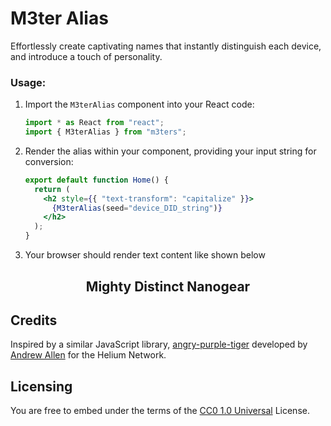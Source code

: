 # M3ter Alias

Effortlessly create captivating names that instantly distinguish each device, and introduce a touch of personality.

### Usage:

1. Import the `M3terAlias` component into your React code:

   ```javascript
   import * as React from "react";
   import { M3terAlias } from "m3ters";
   ```

2. Render the alias within your component, providing your input string for conversion:

   ```jsx
   export default function Home() {
     return (
       <h2 style={{ "text-transform": "capitalize" }}>
         {M3terAlias(seed="device_DID_string")}
       </h2>
     );
   }
   ```

3. Your browser should render text content like shown below
<h2><p align="center">Mighty Distinct Nanogear</p></h2>

## Credits

Inspired by a similar JavaScript library, [angry-purple-tiger](https://github.com/helium/angry-purple-tiger) developed by [Andrew Allen](https://twitter.com/allenan_) for the Helium Network.

## Licensing

You are free to embed under the terms of the [CC0 1.0 Universal](./LICENSE) License.
